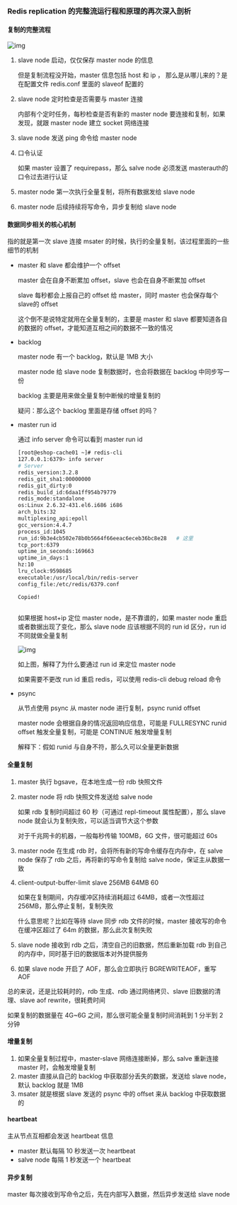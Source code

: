 ### Redis replication 的完整流运行程和原理的再次深入剖析

#### 复制的完整流程

![img](https://zq99299.github.io/note-book/assets/img/markdown-img-paste-20190321230059642.18c6b052.png)

1. slave node 启动，仅仅保存 master node 的信息

   但是复制流程没开始，master 信息包括 host 和 ip ， 那么是从哪儿来的？是在配置文件 redis.conf 里面的 slaveof 配置的

2. slave node 定时检查是否需要与 master 连接

   内部有个定时任务，每秒检查是否有新的 master node 要连接和复制，如果发现，就跟 master node 建立 socket 网络连接

3. slave node 发送 ping 命令给 master node

4. 口令认证

   如果 master 设置了 requirepass，那么 salve node 必须发送 masterauth的口令过去进行认证

5. master node 第一次执行全量复制，将所有数据发给 slave node

6. master node 后续持续将写命令，异步复制给 slave node

#### 数据同步相关的核心机制

指的就是第一次 slave 连接 msater 的时候，执行的全量复制，该过程里面的一些细节的机制

- master 和 slave 都会维护一个 offset

  master 会在自身不断累加 offset，slave 也会在自身不断累加 offset

  slave 每秒都会上报自己的 offset 给 master，同时 master 也会保存每个 slave的 offset

  这个倒不是说特定就用在全量复制的，主要是 master 和 slave 都要知道各自的数据的 offset，才能知道互相之间的数据不一致的情况

- backlog

  master node 有一个 backlog，默认是 1MB 大小

  master node 给 slave node 复制数据时，也会将数据在 backlog 中同步写一份

  backlog 主要是用来做全量复制中断候的增量复制的

  疑问：那么这个 backlog 里面是存储 offset 的吗？

- master run id

  通过 info server 命令可以看到 master run id

  ```bash
  [root@eshop-cache01 ~]# redis-cli
  127.0.0.1:6379> info server
  # Server
  redis_version:3.2.8
  redis_git_sha1:00000000
  redis_git_dirty:0
  redis_build_id:6daa1ff954b79779
  redis_mode:standalone
  os:Linux 2.6.32-431.el6.i686 i686
  arch_bits:32
  multiplexing_api:epoll
  gcc_version:4.4.7
  process_id:1045
  run_id:9b3e4cb502e78b0b5664f66eeac6eceb36bc8e28   # 这里
  tcp_port:6379
  uptime_in_seconds:169663
  uptime_in_days:1
  hz:10
  lru_clock:9598685
  executable:/usr/local/bin/redis-server
  config_file:/etc/redis/6379.conf
  
  Copied!
      
  ```

  

  如果根据 host+ip 定位 master node，是不靠谱的，如果 master node 重启或者数据出现了变化，那么 slave node 应该根据不同的 run id 区分，run id 不同就做全量复制

  ![img](https://zq99299.github.io/note-book/assets/img/markdown-img-paste-20190321231251846.985d37fb.png)

  如上图，解释了为什么要通过 run id 来定位 master node

  如果需要不更改 run id 重启 redis，可以使用 redis-cli debug reload 命令

- psync

  从节点使用 psync 从 master node 进行复制，psync runid offset

  master node 会根据自身的情况返回响应信息，可能是 FULLRESYNC runid offset 触发全量复制，可能是 CONTINUE 触发增量复制

  解释下：假如 runid 与自身不符，那么久可以全量更新数据

#### 全量复制

1. master 执行 bgsave，在本地生成一份 rdb 快照文件

2. master node 将 rdb 快照文件发送给 salve node

   如果 rdb 复制时间超过 60 秒（可通过 repl-timeout 属性配置），那么 slave node 就会认为复制失败，可以适当调节大这个参数

   对于千兆网卡的机器，一般每秒传输 100MB，6G 文件，很可能超过 60s

3. master node 在生成 rdb 时，会将所有新的写命令缓存在内存中，在 salve node 保存了 rdb 之后，再将新的写命令复制给 salve node，保证主从数据一致

4. client-output-buffer-limit slave 256MB 64MB 60

   如果在复制期间，内存缓冲区持续消耗超过 64MB，或者一次性超过 256MB，那么停止复制，复制失败

   什么意思呢？比如在等待 slave 同步 rdb 文件的时候，master 接收写的命令在缓冲区超过了 64m 的数据，那么此次复制失败

5. slave node 接收到 rdb 之后，清空自己的旧数据，然后重新加载 rdb 到自己的内存中，同时基于旧的数据版本对外提供服务

6. 如果 slave node 开启了 AOF，那么会立即执行 BGREWRITEAOF，重写 AOF

总的来说，还是比较耗时的，rdb 生成、rdb 通过网络拷贝、slave 旧数据的清理、slave aof rewrite，很耗费时间

如果复制的数据量在 4G~6G 之间，那么很可能全量复制时间消耗到 1 分半到 2 分钟

#### 增量复制

1. 如果全量复制过程中，master-slave 网络连接断掉，那么 salve 重新连接 master 时，会触发增量复制
2. master 直接从自己的 backlog 中获取部分丢失的数据，发送给 slave node，默认 backlog 就是 1MB
3. msater 就是根据 slave 发送的 psync 中的 offset 来从 backlog 中获取数据的

#### heartbeat

主从节点互相都会发送 heartbeat 信息

- master 默认每隔 10 秒发送一次 heartbeat
- salve node 每隔 1 秒发送一个 heartbeat

#### 异步复制

master 每次接收到写命令之后，先在内部写入数据，然后异步发送给 slave node